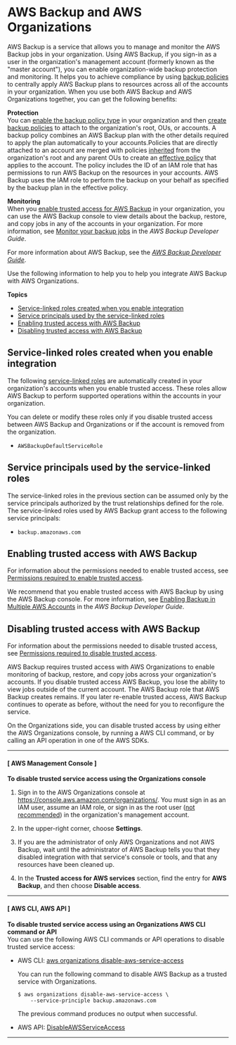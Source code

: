# AWS Backup and AWS Organizations<a name="services-that-can-integrate-backup"></a>

AWS Backup is a service that allows you to manage and monitor the AWS Backup jobs in your organization\. Using AWS Backup, if you sign\-in as a user in the organization's management account \(formerly known as the "master account"\), you can enable organization\-wide backup protection and monitoring\. It helps you to achieve compliance by using [backup policies](orgs_manage_policies_backup.md) to centrally apply AWS Backup plans to resources across all of the accounts in your organization\. When you use both AWS Backup and AWS Organizations together, you can get the following benefits:

**Protection**  
You can [enable the backup policy type](orgs_manage_policies_enable-disable.md) in your organization and then [create backup policies](orgs_manage_policies_backup_create.md) to attach to the organization's root, OUs, or accounts\. A backup policy combines an AWS Backup plan with the other details required to apply the plan automatically to your accounts\.Policies that are directly attached to an account are merged with policies [inherited](orgs_manage_policies_inheritance_mgmt.md) from the organization's root and any parent OUs to create an [effective policy](orgs_manage_policies_backup_effective.md) that applies to the account\. The policy includes the ID of an IAM role that has permissions to run AWS Backup on the resources in your accounts\. AWS Backup uses the IAM role to perform the backup on your behalf as specified by the backup plan in the effective policy\.

**Monitoring**  
When you [enable trusted access for AWS Backup](orgs_integrate_services.md#orgs_how-to-enable-disable-trusted-access) in your organization, you can use the AWS Backup console to view details about the backup, restore, and copy jobs in any of the accounts in your organization\. For more information, see [Monitor your backup jobs](https://docs.aws.amazon.com/aws-backup/latest/devguide/monitor-and-verify-protected-resources.html) in the *AWS Backup Developer Guide*\.

For more information about AWS Backup, see the *[AWS Backup Developer Guide](https://docs.aws.amazon.com/aws-backup/latest/devguide/)*\.

Use the following information to help you to help you integrate AWS Backup with AWS Organizations\.

**Topics**
+ [Service\-linked roles created when you enable integration](#integrate-enable-slr-backup)
+ [Service principals used by the service\-linked roles](#integrate-enable-svcprin-backup)
+ [Enabling trusted access with AWS Backup](#integrate-enable-ta-backup)
+ [Disabling trusted access with AWS Backup](#integrate-disable-ta-backup)

## Service\-linked roles created when you enable integration<a name="integrate-enable-slr-backup"></a>

The following [service\-linked roles](https://docs.aws.amazon.com/IAM/latest/UserGuide/using-service-linked-roles.html) are automatically created in your organization's accounts when you enable trusted access\. These roles allow AWS Backup to perform supported operations within the accounts in your organization\.

You can delete or modify these roles only if you disable trusted access between AWS Backup and Organizations or if the account is removed from the organization\.
+ `AWSBackupDefaultServiceRole`

## Service principals used by the service\-linked roles<a name="integrate-enable-svcprin-backup"></a>

The service\-linked roles in the previous section can be assumed only by the service principals authorized by the trust relationships defined for the role\. The service\-linked roles used by AWS Backup grant access to the following service principals:
+ `backup.amazonaws.com`

## Enabling trusted access with AWS Backup<a name="integrate-enable-ta-backup"></a>

For information about the permissions needed to enable trusted access, see [Permissions required to enable trusted access](orgs_integrate_services.md#orgs_trusted_access_perms)\.

We recommend that you enable trusted access with AWS Backup by using the AWS Backup console\. For more information, see [Enabling Backup in Multiple AWS Accounts](https://docs.aws.amazon.com/aws-backup/latest/devguide/manage-cross-account.html#enable-xaccount-management) in the *AWS Backup Developer Guide*\.

## Disabling trusted access with AWS Backup<a name="integrate-disable-ta-backup"></a>

For information about the permissions needed to disable trusted access, see [Permissions required to disable trusted access](orgs_integrate_services.md#orgs_trusted_access_disable_perms)\.

AWS Backup requires trusted access with AWS Organizations to enable monitoring of backup, restore, and copy jobs across your organization's accounts\. If you disable trusted access AWS Backup, you lose the ability to view jobs outside of the current account\. The AWS Backup role that AWS Backup creates remains\. If you later re\-enable trusted access, AWS Backup continues to operate as before, without the need for you to reconfigure the service\. 

On the Organizations side, you can disable trusted access by using either the AWS Organizations console, by running a AWS CLI command, or by calling an API operation in one of the AWS SDKs\.

------
#### [ AWS Management Console ]

**To disable trusted service access using the Organizations console**

1. Sign in to the AWS Organizations console at [https://console\.aws\.amazon\.com/organizations/](https://console.aws.amazon.com/organizations/)\. You must sign in as an IAM user, assume an IAM role, or sign in as the root user \([not recommended](https://docs.aws.amazon.com/IAM/latest/UserGuide/best-practices.html#lock-away-credentials)\) in the organization's management account\. 

1. In the upper\-right corner, choose **Settings**\.

1. If you are the administrator of only AWS Organizations and not AWS Backup, wait until the administrator of AWS Backup tells you that they disabled integration with that service's console or tools, and that any resources have been cleaned up\.

1. In the **Trusted access for AWS services** section, find the entry for **AWS Backup**, and then choose **Disable access**\.

------
#### [ AWS CLI, AWS API ]

**To disable trusted service access using an Organizations AWS CLI command or API**  
You can use the following AWS CLI commands or API operations to disable trusted service access:
+ AWS CLI: [aws organizations disable\-aws\-service\-access](https://docs.aws.amazon.com/cli/latest/reference/organizations/disable-aws-service-access.html)

  You can run the following command to disable AWS Backup as a trusted service with Organizations\.

  ```
  $ aws organizations disable-aws-service-access \
      --service-principle backup.amazonaws.com
  ```

  The previous command produces no output when successful\.
+ AWS API: [DisableAWSServiceAccess](https://docs.aws.amazon.com/organizations/latest/APIReference/API_DisableAWSServiceAccess.html)

------